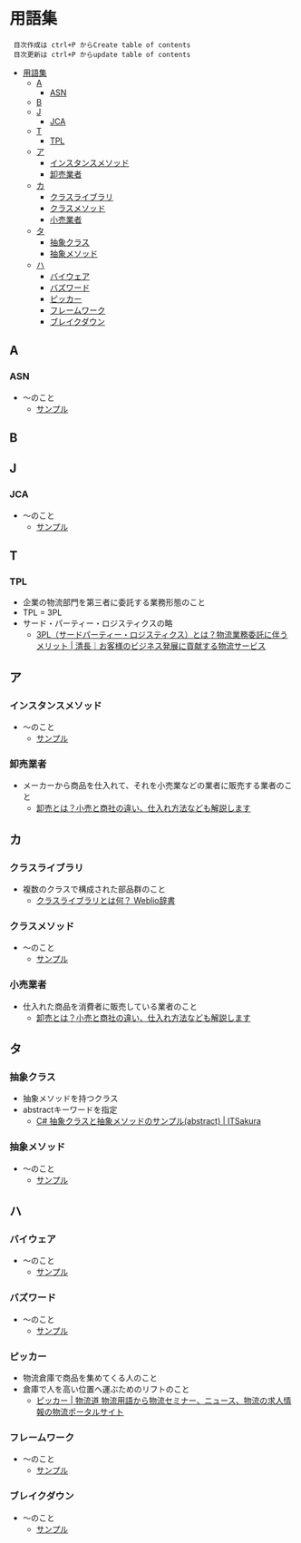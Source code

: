 # 用語集
```
 目次作成は ctrl+P からCreate table of contents
 目次更新は ctrl+P からupdate table of contents
```

- [用語集](#用語集)
  - [A](#a)
    - [ASN](#asn)
  - [B](#b)
  - [J](#j)
    - [JCA](#jca)
  - [T](#t)
    - [TPL](#tpl)
  - [ア](#ア)
    - [インスタンスメソッド](#インスタンスメソッド)
    - [卸売業者](#卸売業者)
  - [カ](#カ)
    - [クラスライブラリ](#クラスライブラリ)
    - [クラスメソッド](#クラスメソッド)
    - [小売業者](#小売業者)
  - [タ](#タ)
    - [抽象クラス](#抽象クラス)
    - [抽象メソッド](#抽象メソッド)
  - [ハ](#ハ)
    - [バイウェア](#バイウェア)
    - [バズワード](#バズワード)
    - [ピッカー](#ピッカー)
    - [フレームワーク](#フレームワーク)
    - [ブレイクダウン](#ブレイクダウン)

## A

### ASN

- ～のこと
  - [サンプル](https://google.co.jp)

## B

## J

### JCA

- ～のこと
  - [サンプル](https://google.co.jp)

## T

### TPL

- 企業の物流部門を第三者に委託する業務形態のこと 
- TPL = 3PL
- サード・パーティー・ロジスティクスの略
  - [3PL（サードパーティー・ロジスティクス）とは？物流業務委託に伴うメリット \| 清長｜お客様のビジネス発展に貢献する物流サービス](https://www.seicho-inc.jp/logistock/post-336)

## ア

### インスタンスメソッド

- ～のこと
  - [サンプル](https://google.co.jp)

### 卸売業者

- メーカーから商品を仕入れて、それを小売業などの業者に販売する業者のこと
  - [卸売とは？小売と商社の違い、仕入れ方法なども解説します](https://aqcg.jp/orosi/)

## カ

### クラスライブラリ

- 複数のクラスで構成された部品群のこと
  - [クラスライブラリとは何？ Weblio辞書](https://www.weblio.jp/content/%E3%82%AF%E3%83%A9%E3%82%B9%E3%83%A9%E3%82%A4%E3%83%96%E3%83%A9%E3%83%AA)

### クラスメソッド

- ～のこと
  - [サンプル](https://google.co.jp)

### 小売業者

- 仕入れた商品を消費者に販売している業者のこと
  - [卸売とは？小売と商社の違い、仕入れ方法なども解説します](https://aqcg.jp/orosi/)

## タ

### 抽象クラス

- 抽象メソッドを持つクラス
- abstractキーワードを指定
  - [C\# 抽象クラスと抽象メソッドのサンプル\(abstract\) \| ITSakura](https://itsakura.com/csharp-abstract)

### 抽象メソッド

- ～のこと
  - [サンプル](https://google.co.jp)

## ハ

### バイウェア

- ～のこと
  - [サンプル](https://google.co.jp)

### バズワード

- ～のこと
  - [サンプル](https://google.co.jp)

### ピッカー

- 物流倉庫で商品を集めてくる人のこと
- 倉庫で人を高い位置へ運ぶためのリフトのこと
  - [ピッカー \| 物流道 物流用語から物流セミナー、ニュース、物流の求人情報の物流ポータルサイト](https://www.buturyu.net/blog/2020/03/20/picker/#:~:text=%E7%89%A9%E6%B5%81%E5%80%89%E5%BA%AB%E3%81%A7%E3%80%81%E5%95%86%E5%93%81%E3%82%92%E9%9B%86%E3%82%81%E3%81%A6%E3%81%8F%E3%82%8B%E4%BA%BA%E3%81%AE%E3%81%93%E3%81%A8%E3%80%82&text=%E3%83%94%E3%83%83%E3%82%AD%E3%83%B3%E3%82%B0%E3%81%9F%E3%82%81%E3%81%AB%E5%80%89%E5%BA%AB%E3%81%AE,%E3%81%99%E3%82%8B%E3%81%93%E3%81%A8%E3%81%8C%E3%81%A7%E3%81%8D%E3%81%BE%E3%81%99%E3%80%82)

### フレームワーク

- ～のこと
  - [サンプル](https://google.co.jp)

### ブレイクダウン

- ～のこと
  - [サンプル](https://google.co.jp)
